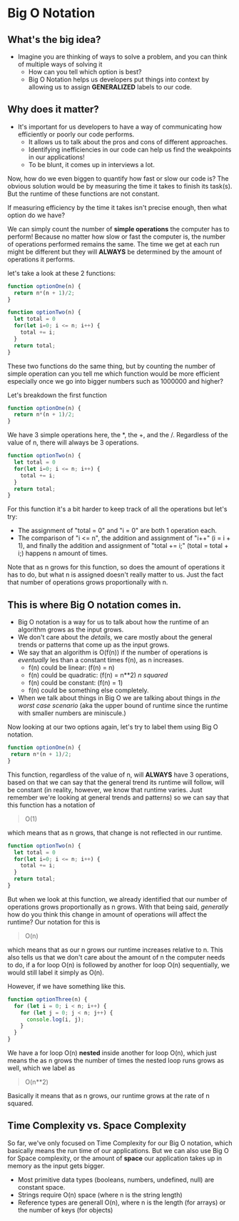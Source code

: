 # Big O Notation

## What's the big idea?
- Imagine you are thinking of ways to solve a problem, and you can think of multiple ways of solving it
  - How can you tell which option is best?
  - Big O Notation helps us developers put things into context by allowing us to assign **GENERALIZED** labels to our code.
  
## Why does it matter?
- It's important for us developers to have a way of communicating how efficiently or poorly our code performs.
  - It allows us to talk about the pros and cons of different approaches.
  - Identifying inefficiencies in our code can help us find the weakpoints in our applications!
  - To be blunt, it comes up in interviews a lot.
  
Now, how do we even biggen to quantify how fast or slow our code is? 
The obvious solution would be by measuring the time it takes to finish its task(s).
But the runtime of these functions are not constant.

If measuring efficiency by the time it takes isn't precise enough, then what option do we have?

We can simply count the number of **simple operations** the computer has to perform! Because no matter how slow or fast the 
computer is, the number of operations performed remains the same. The time we get at each run might be different but they will
**ALWAYS** be determined by the amount of operations it performs.

let's take a look at these 2 functions:
```javascript
function optionOne(n) {
  return n*(n + 1)/2;
}
```
```javascript
function optionTwo(n) {
  let total = 0
  for(let i=0; i <= n; i++) {
    total += i;
  }
  return total;
}
```
These two functions do the same thing, but by counting the number of simple operation can you tell me which function would
be more efficient especially once we go into bigger numbers such as 1000000 and higher?

Let's breakdown the first function
```javascript
function optionOne(n) {
  return n*(n + 1)/2;
}
```
We have 3 simple operations here, the *, the +, and the /. Regardless of the value of n, there will always be 3 operations.

```javascript
function optionTwo(n) {
  let total = 0
  for(let i=0; i <= n; i++) {
    total += i;
  }
  return total;
}
```

For this function it's a bit harder to keep track of all the operations but let's try:
- The assignment of "total = 0" and "i = 0" are both 1 operation each.
- The comparison of "i <= n", the addition and assignment of "i++" (i = i + 1), and finally the addition and assignment of 
"total += i;" (total = total + i;) happens n amount of times. 

Note that as n grows for this function, so does the amount of operations it has to do, but what n is assigned doesn't really matter to us.
Just the fact that number of operations grows proportionally with n.

## This is where Big O notation comes in.
- Big O notation is a way for us to talk about how the runtime of an algorithm grows as the input grows.
- We don't care about the _details_, we care mostly about the general trends or patterns that come up as the input grows.
- We say that an algorithm is O(f(n)) if the number of operations is _eventually_ les than a constant times f(n), as n increases.
  - f(n) could be linear: (f(n) = n)
  - f(n) could be quadratic: (f(n) = n**2) _n squared_
  - f(n) could be constant: (f(n) = 1)
  - f(n) could be something else completely.
 - When we talk about things in Big O we are talking about things in _the worst case scenario_ (aka the upper bound of runtime since the runtime with smaller numbers are miniscule.)
 
 Now looking at our two options again, let's try to label them using Big O notation.
 ```javascript
function optionOne(n) {
  return n*(n + 1)/2;
}
```
This function, regardless of the value of n, will __ALWAYS__ have 3 operations, based on that we can say that the general trend
its runtime will follow, will be constant (in reality, however, we know that runtime varies. Just remember we're looking at general trends and patterns)
so we can say that this function has a notation of
> O(1)

which means that as n grows, that change is not reflected in our runtime.

```javascript
function optionTwo(n) {
  let total = 0
  for(let i=0; i <= n; i++) {
    total += i;
  }
  return total;
}
```
But when we look at this function, we already identified that our number of operations grows proportionally as n grows.
With that being said, _generally_ how do you think this change in amount of operations will affect the runtime?
Our notation for this is
> O(n)

which means that as our n grows our runtime increases relative to n. This also tells us that we don't care about the amount of n
the computer needs to do, if a for loop O(n) is followed by another for loop O(n) sequentially, we would still label it simply as O(n).

However, if we have something like this.
```javascript
function optionThree(n) {
  for (let i = 0; i < n; i++) {
    for (let j = 0; j < n; j++) {
      console.log(i, j);
    }
  }
}
```
We have a for loop O(n) __nested__ inside another for loop O(n), which just means the as n grows the number of times the nested loop runs
grows as well, which we label as 
> O(n**2)

Basically it means that as n grows, our runtime grows at the rate of n squared.

## Time Complexity vs. Space Complexity 
So far, we've only focused on Time Complexity for our Big O notation, which basically means the run time of our applications. But we can also use Big O for Space complexity, or the amount of __space__ our application takes up in memory as the input gets bigger.

- Most primitive data types (booleans, numbers, undefined, null) are constant space.
- Strings require O(n) space (where n is the string length)
- Reference types are generall O(n), where n is the length (for arrays) or the number of keys (for objects)

